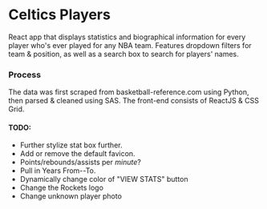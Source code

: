 # Celtics Players
React app that displays statistics and biographical information for every player who's ever played for any NBA team. Features dropdown filters for team & position, as well as a search box to search for players' names.

### Process
The data was first scraped from basketball-reference.com using Python, then parsed & cleaned using SAS. The front-end consists of ReactJS & CSS Grid.

#### TODO:
- Further stylize stat box further.
- Add or remove the default favicon.
- Points/rebounds/assists per *minute*?
- Pull in Years From--To.
- Dynamically change color of "VIEW STATS" button
- Change the Rockets logo
- Change unknown player photo